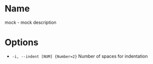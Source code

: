 # Name

mock - mock description

# Options

* `-i, --indent [NUM] {Number=2}` Number of spaces for indentation
